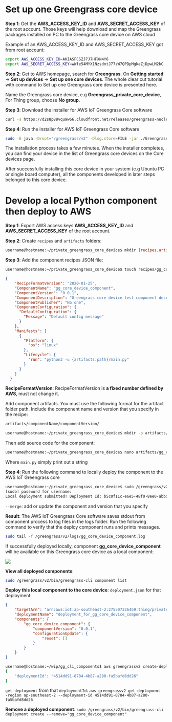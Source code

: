 # Set up one Greengrass core device
**Step 1**:
Get the **AWS_ACCESS_KEY_ID** and **AWS_SECRET_ACCESS_KEY** of the root account. Those keys will help download and map the Greengrass packages installed on PC to the Greengrass core device on AWS cloud

Example of an AWS_ACCESS_KEY_ID and AWS_SECRET_ACCESS_KEY got from root account:
```sh
export AWS_ACCESS_KEY_ID=AKIASFCSZJ7J7HFXN4Y6
export AWS_SECRET_ACCESS_KEY=wWfe54MYX1NzsdntJ77zW7QPDpMgkaZjDpwLM2kC
```

**Step 2**:
Get to AWS homepage, search for **Greengrass**. On **Getting started** → **Set up devices** → **Set up one core devices**. The whole clear cut tutorial with command to Set up one Greengrass core device is presented here.

Name the Greengrass core device, e.g **Greengrass_private_core_device**, For Thing group, choose **No group**.

**Step 3**: Download the installer for AWS IoT Greengrass Core software
```sh
curl -s https://d2s8p88vqu9w66.cloudfront.net/releases/greengrass-nucleus-latest.zip > greengrass-nucleus-latest.zip && unzip greengrass-nucleus-latest.zip -d GreengrassInstaller
```
**Step 4**: Run the installer for AWS IoT Greengrass Core software

```sh
sudo -E java -Droot="/greengrass/v2" -Dlog.store=FILE -jar ./GreengrassInstaller/lib/Greengrass.jar --aws-region us-east-1 --thing-name Greengrass_private_core_device  --component-default-user ggc_user:ggc_group --provision true --setup-system-service true --deploy-dev-tools true
```
The installation process takes a few minutes. When the installer completes, you can find your device in the list of Greengrass core devices on the Core devices page.

After successfully installing this core device in your system (e.g Ubuntu PC or single board computer), all the components developed in later steps belonged to this core device.

# Develop a local Python component then deploy to AWS

**Step 1**: Export AWS access keys **AWS_ACCESS_KEY_ID** and **AWS_SECRET_ACCESS_KEY** of the root account. 

**Step 2**: Create ``recipes`` and ``artifacts`` folders:
```sh
username@hostname:~/private_greengrass_core_device$ mkdir {recipes,artifacts}
```
**Step 3**:
Add the component recipes JSON file:
```sh
username@hostname:~/private_greengrass_core_device$ touch recipes/gg_core_device_component.json
```
```json
{
    "RecipeFormatVersion": "2020-01-25",
    "ComponentName": "gg_core_device_component",
    "ComponentVersion": "0.0.1",
    "ComponentDescription": "Greengrass core device test component description",
    "ComponentPublisher": "No one",
    "ComponentConfiguration": {
      "DefaultConfiguration": {
        "Message": "Default config message"
      }
    },
    "Manifests": [
      {
        "Platform": {
          "os": "linux"
        },
        "Lifecycle": {
          "run": "python3 -u {artifacts:path}/main.py"
        }
      }
    ]
  }
```
**RecipeFormatVersion**: RecipeFormatVersion is **a fixed number defined by AWS**, must not change it.

Add component artifacts. You must use the following format for the artifact folder path. Include the component name and version that you specify in the recipe:

```sh
artifacts/componentName/componentVersion/
```
```sh
username@hostname:~/private_greengrass_core_device$ mkdir -p artifacts/gg_core_device_component/0.0.1
```
Then add source code for the component:

```sh
username@hostname:~/private_greengrass_core_device$ nano artifacts/gg_core_device_component/0.0.1/main.py
```
Where ``main.py`` simply print out a string

**Step 4**: Run the following command to locally deploy the component to the AWS IoT Greengrass core
```sh
username@hostname:~/private_greengrass_core_device$ sudo /greengrass/v2/bin/greengrass-cli deployment create --recipeDir $(pwd)/recipes --artifactDir $(pwd)/artifacts --merge "gg_core_device_component=0.0.1"
[sudo] password for username:
Local deployment submitted! Deployment Id: b5c0f11c-e6e5-48f0-8ee0-abb57c0682f3 #Result
```
``--merge``: add or update the component and version that you specify

**Result**: The AWS IoT Greengrass Core software saves stdout from component process to log files in the logs folder. Run the following command to verify that the deploy component runs and prints messages.

```sh
sudo tail -f /greengrass/v2/logs/gg_core_device_component.log
```
If successfully deployed locally, component **gg_core_device_component** will be available on this Greengrass core device as a local component:

![](https://github.com/TranPhucVinh/Linux-Shell/blob/master/Environment/Images/greegrass_local_deploy.png)

**View all deployed components**:
```sh
sudo /greengrass/v2/bin/greengrass-cli component list
```
**Deploy this local component to the core device**: ``deployment.json`` for that deployment:

```json
{
    "targetArn": "arn:aws:iot:ap-southeast-2:275507326469:thing/private_greengrass_core_device", //Get private_greengrass_core_device thing's ARN link
    "deploymentName": "deployment_for_gg_core_device_component",
    "components": {
        "gg_core_device_component": {
            "componentVersion": "0.0.1",
            "configurationUpdate": {
                "reset": []
            }
        }
    }
}
```
```sh
username@hostname:~/wip/gg_cli_components$ aws greengrassv2 create-deployment --region ap-southeast-2 --cli-input-json file://deployment.json
{
    "deploymentId": "4514dd91-8784-4b87-a280-fa5bafd8dd26"
}
```
``get-deployment`` from that ``deploymentId``: ``aws greengrassv2 get-deployment --region ap-southeast-2 --deployment-id 4514dd91-8784-4b87-a280-fa5bafd8dd26``

**Remove a deployed component**: ``sudo /greengrass/v2/bin/greengrass-cli deployment create --remove="gg_core_device_component"``
